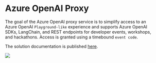 # Azure OpenAI Proxy

The goal of the Azure OpenAI proxy service is to simplify access to an Azure OpenAI `Playground-like` experience and supports Azure OpenAI SDKs, LangChain, and REST endpoints for developer events, workshops, and hackathons. Access is granted using a timebound `event code`.

The solution documentation is published [here](https://microsoft.github.io/azure-openai-service-proxy/).

![](docs/static/img/openai_proxy_banner.jpeg)
